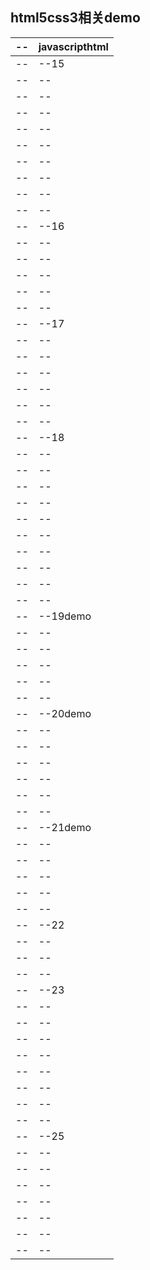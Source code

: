 ## html5css3相关demo


--|javascripthtml
--|--|
--|--15
--|--|
--|--|--|表单.html
--|--|
--|--|--|二级联动.html(城市二级联动)
--|--|
--|--|--|下拉菜单.html(select标签？？？？？)
--|--|
--|--|
--|--|
--|--16
--|--|
--|--|--|ajax.html(介绍 ajax的相关传输）
--|--|--|其他的是案例
--|--|
--|--|
--|--17
--|--|
--|--|--|加载更多
--|--|--|聊天室
--|--|--|输入框里边 数据库中有的文职高亮显示！！！！！！！！！！！！！！！！！！！！！
--|--| 
--|--| 
--|--18
--|--|
--|--|
--|--|--|瀑布流
--|--|--|
--|--|--|运动demo
--|--|--|
--|--|--|jsonp方式获取数据
--|--|--|
--|--|
--|--|
--|--19demo
--|--|
--|--|
--|--|--|运动demo
--|--|
--|--|
--|--20demo
--|--|
--|--|--|使用startMove.js实现动画效果
--|--|--|demo参见文件名称
--|--|
--|--|
--|--|
--|--21demo
--|--|
--|--|--|使用startMove.js实现动画效果
--|--|--|demo参见文件名称
--|--|
--|--|
--|--22 
--|--|
--|--|--|购物车
--|--|
--|--23 
--|--|
--|--|--|绑定事件
--|--|--|闭包
--|--|--|构造函数
--|--|--|语句块
--|--|--|自运行
--|--|
--|--|
--|--25
--|--|
--|--|--|构造函数
--|--|--|继承
--|--|--|面向对象
--|--|--|原型
--|--|
--|--|








